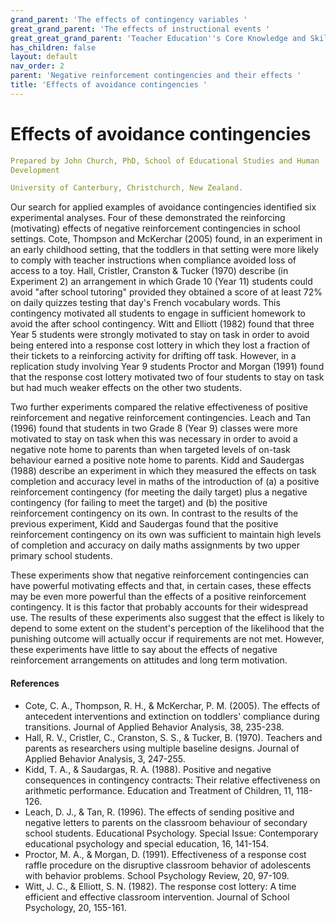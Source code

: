 ```yaml
---
grand_parent: 'The effects of contingency variables '
great_grand_parent: 'The effects of instructional events '
great_great_grand_parent: 'Teacher Education''s Core Knowledge and Skills.'
has_children: false
layout: default
nav_order: 2
parent: 'Negative reinforcement contingencies and their effects '
title: 'Effects of avoidance contingencies '
---
```

# Effects of avoidance contingencies


```yaml
Prepared by John Church, PhD, School of Educational Studies and Human
Development

University of Canterbury, Christchurch, New Zealand.
```


Our search for applied examples of avoidance contingencies identified
six experimental analyses. Four of these demonstrated the reinforcing
(motivating) effects of negative reinforcement contingencies in school
settings. Cote, Thompson and McKerchar (2005) found, in an experiment in
an early childhood setting, that the toddlers in that setting were more
likely to comply with teacher instructions when compliance avoided loss
of access to a toy. Hall, Cristler, Cranston & Tucker (1970) describe
(in Experiment 2) an arrangement in which Grade 10 (Year 11) students
could avoid "after school tutoring" provided they obtained a score of at
least 72% on daily quizzes testing that day's French vocabulary words.
This contingency motivated all students to engage in sufficient homework
to avoid the after school contingency. Witt and Elliott (1982) found
that three Year 5 students were strongly motivated to stay on task in
order to avoid being entered into a response cost lottery in which they
lost a fraction of their tickets to a reinforcing activity for drifting
off task. However, in a replication study involving Year 9 students
Proctor and Morgan (1991) found that the response cost lottery motivated
two of four students to stay on task but had much weaker effects on the
other two students.

Two further experiments compared the relative effectiveness of positive
reinforcement and negative reinforcement contingencies. Leach and Tan
(1996) found that students in two Grade 8 (Year 9) classes were more
motivated to stay on task when this was necessary in order to avoid a
negative note home to parents than when targeted levels of on-task
behaviour earned a positive note home to parents. Kidd and Saudergas
(1988) describe an experiment in which they measured the effects on task
completion and accuracy level in maths of the introduction of (a) a
positive reinforcement contingency (for meeting the daily target) plus a
negative contingency (for failing to meet the target) and (b) the
positive reinforcement contingency on its own. In contrast to the
results of the previous experiment, Kidd and Saudergas found that the
positive reinforcement contingency on its own was sufficient to maintain
high levels of completion and accuracy on daily maths assignments by two
upper primary school students.

These experiments show that negative reinforcement contingencies can
have powerful motivating effects and that, in certain cases, these
effects may be even more powerful than the effects of a positive
reinforcement contingency. It is this factor that probably accounts for
their widespread use. The results of these experiments also suggest that
the effect is likely to depend to some extent on the student's
perception of the likelihood that the punishing outcome will actually
occur if requirements are not met. However, these experiments have
little to say about the effects of negative reinforcement arrangements
on attitudes and long term motivation.


#### References

-   Cote, C. A., Thompson, R. H., & McKerchar, P. M. (2005). The effects
    of antecedent interventions and extinction on toddlers' compliance
    during transitions. Journal of Applied Behavior Analysis, 38,
    235-238.
-   Hall, R. V., Cristler, C., Cranston, S. S., & Tucker, B. (1970).
    Teachers and parents as researchers using multiple baseline designs.
    Journal of Applied Behavior Analysis, 3, 247-255.
-   Kidd, T. A., & Saudargas, R. A. (1988). Positive and negative
    consequences in contingency contracts: Their relative effectiveness
    on arithmetic performance. Education and Treatment of Children, 11,
    118-126.
-   Leach, D. J., & Tan, R. (1996). The effects of sending positive and
    negative letters to parents on the classroom behaviour of secondary
    school students. Educational Psychology. Special Issue: Contemporary
    educational psychology and special education, 16, 141-154.
-   Proctor, M. A., & Morgan, D. (1991). Effectiveness of a response
    cost raffle procedure on the disruptive classroom behavior of
    adolescents with behavior problems. School Psychology Review, 20,
    97-109.
-   Witt, J. C., & Elliott, S. N. (1982). The response cost lottery: A
    time efficient and effective classroom intervention. Journal of
    School Psychology, 20, 155-161.
